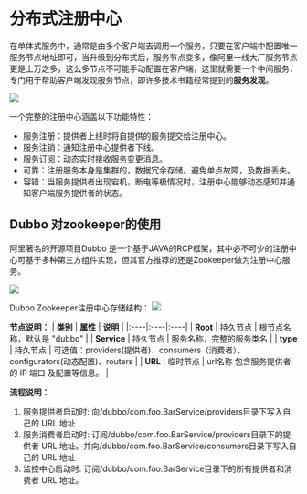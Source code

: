 # 分布式注册中心

在单体式服务中，通常是由多个客户端去调用一个服务，只要在客户端中配置唯一服务节点地址即可，当升级到分布式后，服务节点变多，像阿里一线大厂服务节点更是上万之多，这么多节点不可能手动配置在客户端，这里就需要一个中间服务，专门用于帮助客户端发现服务节点，即许多技术书籍经常提到的**服务发现**。

![](https://img-blog.csdnimg.cn/20200709182717555.png)

一个完整的注册中心涵盖以下功能特性：
* 服务注册：提供者上线时将自提供的服务提交给注册中心。
* 服务注销：通知注册中心提供者下线。
* 服务订阅：动态实时接收服务变更消息。
* 可靠：注册服务本身是集群的，数据冗余存储。避免单点故障，及数据丢失。
* 容错：当服务提供者出现宕机，断电等极情况时，注册中心能够动态感知并通知客户端服务提供者的状态。

## Dubbo 对zookeeper的使用

阿里著名的开源项目Dubbo 是一个基于JAVA的RCP框架，其中必不可少的注册中心可基于多种第三方组件实现，但其官方推荐的还是Zookeeper做为注册中心服务。

![](https://img-blog.csdnimg.cn/20200709182937444.png)

Dubbo Zookeeper注册中心存储结构：
![](https://img-blog.csdnimg.cn/20200709183007245.png)

**节点说明：**
| **类别**   | **属性**   | **说明**   |
|:----|:----|:----|
| **Root**   | 持久节点   | 根节点名称，默认是 "dubbo"   |
| **Service**   | 持久节点   | 服务名称，完整的服务类名   |
| **type**   | 持久节点   | 可选值：providers(提供者)、consumers（消费者）、configurators(动态配置)、routers   |
| **URL**   | 临时节点   | url名称 包含服务提供者的 IP 端口 及配置等信息。   |

**流程说明：**
1. 服务提供者启动时: 向/dubbo/com.foo.BarService/providers目录下写入自己的 URL 地址
2. 服务消费者启动时: 订阅/dubbo/com.foo.BarService/providers目录下的提供者 URL 地址。并向/dubbo/com.foo.BarService/consumers目录下写入自己的 URL 地址
3. 监控中心启动时: 订阅/dubbo/com.foo.BarService目录下的所有提供者和消费者 URL 地址。